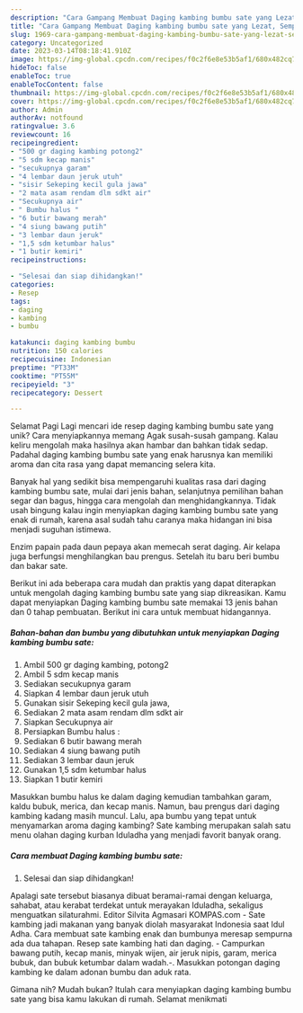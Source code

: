 ```yaml
---
description: "Cara Gampang Membuat Daging kambing bumbu sate yang Lezat, Sempurna"
title: "Cara Gampang Membuat Daging kambing bumbu sate yang Lezat, Sempurna"
slug: 1969-cara-gampang-membuat-daging-kambing-bumbu-sate-yang-lezat-sempurna
category: Uncategorized
date: 2023-03-14T08:18:41.910Z
image: https://img-global.cpcdn.com/recipes/f0c2f6e8e53b5af1/680x482cq70/daging-kambing-bumbu-sate-foto-resep-utama.jpg
hideToc: false
enableToc: true
enableTocContent: false
thumbnail: https://img-global.cpcdn.com/recipes/f0c2f6e8e53b5af1/680x482cq70/daging-kambing-bumbu-sate-foto-resep-utama.jpg
cover: https://img-global.cpcdn.com/recipes/f0c2f6e8e53b5af1/680x482cq70/daging-kambing-bumbu-sate-foto-resep-utama.jpg
author: Admin
authorAv: notfound
ratingvalue: 3.6
reviewcount: 16
recipeingredient:
- "500 gr daging kambing potong2"
- "5 sdm kecap manis"
- "secukupnya garam"
- "4 lembar daun jeruk utuh"
- "sisir Sekeping kecil gula jawa"
- "2 mata asam rendam dlm sdkt air"
- "Secukupnya air"
- " Bumbu halus "
- "6 butir bawang merah"
- "4 siung bawang putih"
- "3 lembar daun jeruk"
- "1,5 sdm ketumbar halus"
- "1 butir kemiri"
recipeinstructions:

- "Selesai dan siap dihidangkan!"
categories:
- Resep
tags:
- daging
- kambing
- bumbu

katakunci: daging kambing bumbu 
nutrition: 150 calories
recipecuisine: Indonesian
preptime: "PT33M"
cooktime: "PT55M"
recipeyield: "3"
recipecategory: Dessert

---
```



Selamat Pagi Lagi mencari ide resep daging kambing bumbu sate yang unik? Cara menyiapkannya memang Agak susah-susah gampang. Kalau keliru mengolah maka hasilnya akan hambar dan bahkan tidak sedap. Padahal daging kambing bumbu sate yang enak harusnya kan memiliki aroma dan cita rasa yang dapat memancing selera kita.


Banyak hal yang sedikit bisa mempengaruhi kualitas rasa dari daging kambing bumbu sate, mulai dari jenis bahan, selanjutnya pemilihan bahan segar dan bagus, hingga cara mengolah dan menghidangkannya. Tidak usah bingung kalau ingin menyiapkan daging kambing bumbu sate yang enak di rumah, karena asal sudah tahu caranya maka hidangan ini bisa menjadi suguhan istimewa.

Enzim papain pada daun pepaya akan memecah serat daging. Air kelapa juga berfungsi menghilangkan bau prengus. Setelah itu baru beri bumbu dan bakar sate.


Berikut ini ada beberapa cara mudah dan praktis yang dapat diterapkan untuk mengolah daging kambing bumbu sate yang siap dikreasikan. Kamu dapat menyiapkan Daging kambing bumbu sate memakai 13 jenis bahan dan 0 tahap pembuatan. Berikut ini cara untuk membuat hidangannya.

<!--inarticleads1-->

##### Bahan-bahan dan bumbu yang dibutuhkan untuk menyiapkan Daging kambing bumbu sate:

1. Ambil 500 gr daging kambing, potong2
1. Ambil 5 sdm kecap manis
1. Sediakan secukupnya garam
1. Siapkan 4 lembar daun jeruk utuh
1. Gunakan sisir Sekeping kecil gula jawa,
1. Sediakan 2 mata asam rendam dlm sdkt air
1. Siapkan Secukupnya air
1. Persiapkan  Bumbu halus :
1. Sediakan 6 butir bawang merah
1. Sediakan 4 siung bawang putih
1. Sediakan 3 lembar daun jeruk
1. Gunakan 1,5 sdm ketumbar halus
1. Siapkan 1 butir kemiri


Masukkan bumbu halus ke dalam daging kemudian tambahkan garam, kaldu bubuk, merica, dan kecap manis. Namun, bau prengus dari daging kambing kadang masih muncul. Lalu, apa bumbu yang tepat untuk menyamarkan aroma daging kambing? Sate kambing merupakan salah satu menu olahan daging kurban Iduladha yang menjadi favorit banyak orang. 

<!--inarticleads2-->

##### Cara membuat Daging kambing bumbu sate:


1. Selesai dan siap dihidangkan!

Apalagi sate tersebut biasanya dibuat beramai-ramai dengan keluarga, sahabat, atau kerabat terdekat untuk merayakan Iduladha, sekaligus menguatkan silaturahmi. Editor Silvita Agmasari KOMPAS.com - Sate kambing jadi makanan yang banyak diolah masyarakat Indonesia saat Idul Adha. Cara membuat sate kambing enak dan bumbunya meresap sempurna ada dua tahapan. Resep sate kambing hati dan daging. - Campurkan bawang putih, kecap manis, minyak wijen, air jeruk nipis, garam, merica bubuk, dan bubuk ketumbar dalam wadah.-. Masukkan potongan daging kambing ke dalam adonan bumbu dan aduk rata. 

Gimana nih? Mudah bukan? Itulah cara menyiapkan daging kambing bumbu sate yang bisa kamu lakukan di rumah. Selamat menikmati
